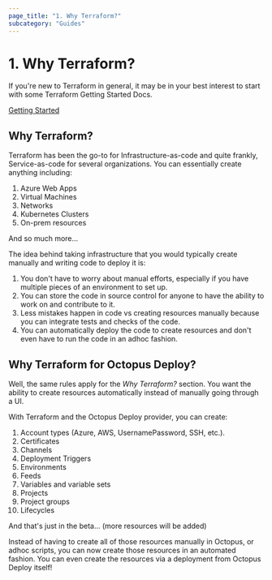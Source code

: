 ```yaml
---
page_title: "1. Why Terraform?"
subcategory: "Guides"
---
```


# 1. Why Terraform?

If you're new to Terraform in general, it may be in your best interest to start with some Terraform Getting Started Docs. 

[Getting Started](https://www.terraform.io/intro/index.html)

## Why Terraform?

Terraform has been the go-to for Infrastructure-as-code and quite frankly, Service-as-code for several organizations. You can essentially create anything including:
1. Azure Web Apps
2. Virtual Machines
3. Networks
4. Kubernetes Clusters
5. On-prem resources

And so much more...

The idea behind taking infrastructure that you would typically create manually and writing code to deploy it is:
1. You don't have to worry about manual efforts, especially if you have multiple pieces of an environment to set up.
2. You can store the code in source control for anyone to have the ability to work on and contribute to it.
3. Less mistakes happen in code vs creating resources manually because you can integrate tests and checks of the code.
4. You can automatically deploy the code to create resources and don't even have to run the code in an adhoc fashion.

## Why Terraform for Octopus Deploy?
Well, the same rules apply for the *Why Terraform?* section. You want the ability to create resources automatically instead of manually going through a UI.

With Terraform and the Octopus Deploy provider, you can create:
1. Account types (Azure, AWS, UsernamePassword, SSH, etc.).
2. Certificates
3. Channels
4. Deployment Triggers
5. Environments
6. Feeds
7. Variables and variable sets
8. Projects
9. Project groups
10. Lifecycles

And that's just in the beta... (more resources will be added)

Instead of having to create all of those resources manually in Octopus, or adhoc scripts, you can now create those resources in an automated fashion. You can even create the resources via a deployment from Octopus Deploy itself!

